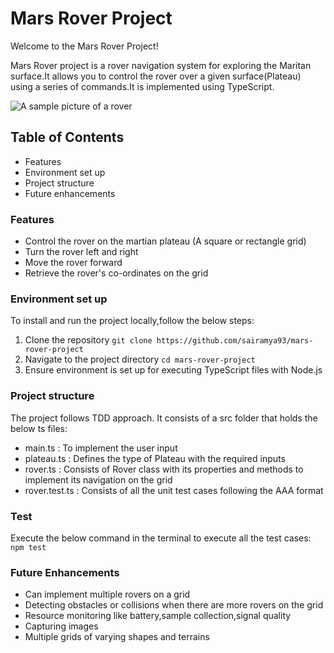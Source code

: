 # Mars Rover Project 
Welcome to the Mars Rover Project!

Mars Rover project is a rover navigation system for exploring the Maritan surface.It allows you to control the rover over a given surface(Plateau) using a series of commands.It is implemented using TypeScript.

![A sample picture of a rover](/src/rover.gif)

## Table of Contents
- Features
- Environment set up
- Project structure
- Future enhancements

### Features

- Control the rover on the martian plateau (A square or rectangle grid)
- Turn the rover left and right
- Move the rover forward
- Retrieve the rover's co-ordinates on the grid

### Environment set up

To install and run the project locally,follow the below steps:

1. Clone the repository 
```git clone https://github.com/sairamya93/mars-rover-project```
2. Navigate to the project directory
```cd mars-rover-project```
3. Ensure environment is set up for executing TypeScript files with Node.js

### Project structure

The project follows TDD approach. It consists of a src folder that holds the below ts files:

- main.ts : To implement the user input
- plateau.ts : Defines the type of Plateau with the required inputs
- rover.ts : Consists of Rover class with its properties and methods to implement its navigation on the grid
- rover.test.ts : Consists of all the unit test cases following the AAA format

### Test

Execute the below command in the terminal to execute all the test cases:
```npm test```

### Future Enhancements

- Can implement multiple rovers on a grid
- Detecting obstacles or collisions when there are more rovers on the grid
- Resource monitoring like battery,sample collection,signal quality
- Capturing images
- Multiple grids of varying shapes and terrains 











